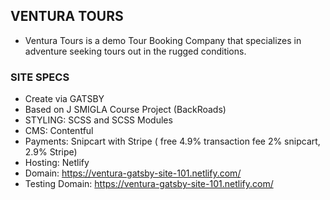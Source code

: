 ## VENTURA TOURS

- Ventura Tours is a demo Tour Booking Company that specializes in adventure seeking tours out in the rugged conditions.

### SITE SPECS

- Create via GATSBY
- Based on J SMIGLA Course Project (BackRoads)
- STYLING: SCSS and SCSS Modules
- CMS: Contentful
- Payments: Snipcart with Stripe ( free 4.9% transaction fee 2% snipcart, 2.9% Stripe)
- Hosting: Netlify
- Domain: https://ventura-gatsby-site-101.netlify.com/
- Testing Domain: https://ventura-gatsby-site-101.netlify.com/
